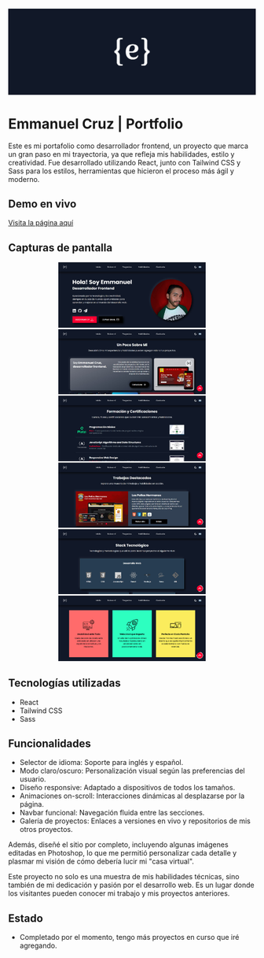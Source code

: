 ![](https://github.com/EmmaLCruz/emmanuelcruz/blob/main/public/portfolio-banner.jpg)
# Emmanuel Cruz | Portfolio

Este es mi portafolio como desarrollador frontend, un proyecto que marca un gran paso en mi trayectoria, ya que refleja mis habilidades, estilo y creatividad. Fue desarrollado utilizando React, junto con Tailwind CSS y Sass para los estilos, herramientas que hicieron el proceso más ágil y moderno.

## Demo en vivo
[Visita la página aquí](https://emmanuel-cruz.netlify.app/)

## Capturas de pantalla
<p align="center">
  <img src="https://github.com/EmmaLCruz/emmanuelcruz/blob/main/public/hero-banner.jpg" alt="Vista principal" width="300px">
  <img src="https://github.com/EmmaLCruz/emmanuelcruz/blob/main/public/about-banner.jpg" alt="About" width="300px">
  <img src="https://github.com/EmmaLCruz/emmanuelcruz/blob/main/public/education-banner.jpg" alt="Education" width="300px">
  <img src="https://github.com/EmmaLCruz/emmanuelcruz/blob/main/public/projects-banner.jpg" alt="Projects" width="300px">
  <img src="https://github.com/EmmaLCruz/emmanuelcruz/blob/main/public/stack-banner.jpg" alt="Stack" width="300px">
  <img src="https://github.com/EmmaLCruz/emmanuelcruz/blob/main/public/services-banner.jpg" alt="Services" width="300px">
</p>


## Tecnologías utilizadas
- React
- Tailwind CSS
- Sass

## Funcionalidades
- Selector de idioma: Soporte para inglés y español.
- Modo claro/oscuro: Personalización visual según las preferencias del usuario.
- Diseño responsive: Adaptado a dispositivos de todos los tamaños.
- Animaciones on-scroll: Interacciones dinámicas al desplazarse por la página.
- Navbar funcional: Navegación fluida entre las secciones.
- Galería de proyectos: Enlaces a versiones en vivo y repositorios de mis otros proyectos.

Además, diseñé el sitio por completo, incluyendo algunas imágenes editadas en Photoshop, lo que me permitió personalizar cada detalle y plasmar mi visión de cómo debería lucir mi "casa virtual".

Este proyecto no solo es una muestra de mis habilidades técnicas, sino también de mi dedicación y pasión por el desarrollo web. Es un lugar donde los visitantes pueden conocer mi trabajo y mis proyectos anteriores.

## Estado
- Completado por el momento, tengo más proyectos en curso que iré agregando.
